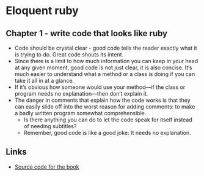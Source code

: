 # Eloquent ruby

## Chapter 1 - write code that looks like ruby

* Code should be crystal clear - good code tells the reader exactly what it is trying to do. Great code shouts its intent.
* Since there is a limit to how much information you can keep in your head at any given moment, good code is not just clear, it is also concise. It’s much easier to understand what a method or a class is doing if you can take it all in at a glance.
* If it’s obvious how someone would use your method—if the class or program needs no explanation—then don’t explain it.
* The danger in comments that explain how the code works is that they can easily slide off into the worst reason for adding comments: to make a badly written program somewhat comprehensible.
  * Is there anything you can do to let the code speak for itself instead of needing subtitles?
  * Remember, good code is like a good joke: It needs no explanation.

## Links

* [Source code for the book](https://github.com/russolsen/eloquent_ruby_code)
